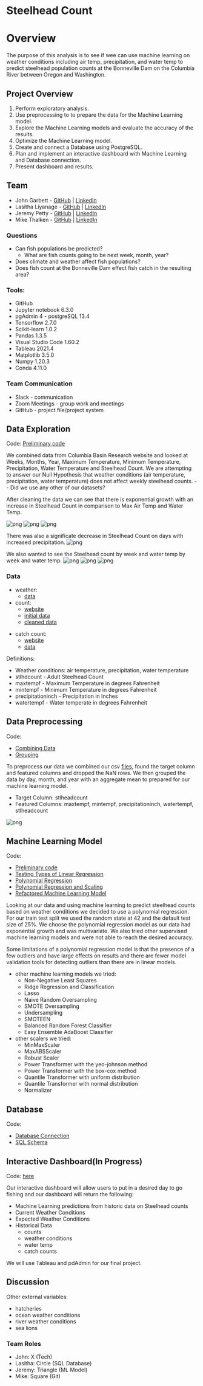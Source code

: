 # Steelhead Count

# Overview
The purpose of this analysis is to see if wee can use machine learning on weather conditions including air temp, precipitation, and water temp to predict steelhead population counts at the Bonneville Dam on the Columbia River between Oregon and Washington.

## Project Overview
1. Perform exploratory analysis. 
2. Use preprocessing to to prepare the data for the Machine Learning model.
3. Explore the Machine Learning models and evaluate the accuracy of the results.
4. Optimize the Machine Learning model.
5. Create and connect a Database using PostgreSQL.
6. Plan and implement an interactive dashboard with Machine Learning and Database connection.
7. Present dashboard and results. 

## Team
- John Garbett - [GitHub](https://github.com/jgarbett44) | [LinkedIn](https://www.linkedin.com/in/john-garbett-94699267/) 
- Lasitha Liyanage - [GitHub](https://github.com/LasithaL) | [LinkedIn](https://www.linkedin.com/in/lasitha-liyanage-5a599aa/) 
- Jeremy Petty  - [GitHub](https://github.com/jp3tty) | [LinkedIn](https://www.linkedin.com/in/jeremy-petty-7712a1207/) 
- Mike Thalken - [GitHub](https://github.com/mthalken) | [LinkedIn](https://www.linkedin.com/in/mike-thalken/) 

### Questions
- Can fish populations be predicted?
    - What are fish counts going to be next week, month, year?
- Does climate and weather affect fish populations? 
- Does fish count at the Bonneville Dam effect fish catch in the resulting area?

### Tools:
- GitHub 
- Jupyter notebook 6.3.0
- pgAdmin 4 - postgreSQL 13.4
- Tensorflow 2.7.0
- Scikit-learn 1.0.2
- Pandas 1.3.5
- Visual Studio Code 1.60.2
- Tableau 2021.4
- Matplotlib 3.5.0
- Numpy 1.20.3
- Conda 4.11.0

### Team Communication
- Slack - communication
- Zoom Meetings - group work and meetings
- GitHub - project file/project system 


## Data Exploration
Code: [Preliminary code](https://github.com/mthalken/fish_count/blob/main/Notebooks/data_exploration.ipynb)

We combined data from Columbia Basin Research website and looked at Weeks, Months, Year, Maximum Temperature, Minimum Temperature, Precipitation, Water Temperature and Steelhead Count. We are attempting to answer our Null Hypothesis that weather conditions (air temperature, precipitation, water temperature) does not affect weekly steelhead counts. 
-- Did we use any other of our datasets?

After cleaning the data we can see that there is exponential growth with an increase in Steelhead Count in comparison to Max Air Temp and Water Temp. 

![png](https://github.com/mthalken/fish_count/blob/mthalken/Images/Steelhead_Count_by_Water_Temp.png)
![png](https://github.com/mthalken/fish_count/blob/mthalken/Images/Steelhead_Count_by_Max_Water_Temp.png)
![png](https://github.com/mthalken/fish_count/blob/mthalken/Images/Steelhead_Count_by_Min_Air_Temp.png)

There was also a significate decrease in Steelhead Count on days with increased precipitation. 
![png](https://github.com/mthalken/fish_count/blob/mthalken/Images/Steelhead_Count_by_precipitation.png)

We also wanted to see the Steelhead count by week and water temp by week and water temp. 
![png](https://github.com/mthalken/fish_count/blob/mthalken/Images/Steelhead_Count_by_Week.png)
![png](https://github.com/mthalken/fish_count/blob/mthalken/Images/Max_air_temp_by_water_temp.png)
![png](https://github.com/mthalken/fish_count/blob/mthalken/Images/Water_temp_by_Week_Number.png)

### Data
- weather:  
    - [data](https://github.com/mthalken/fish_count/blob/jpetty_branch/Resources/weather/dailyWeatherTable.csv)
- count: 
    - [website](http://www.cbr.washington.edu/dart/query/adult_daily)
    - [initial data](https://github.com/mthalken/fish_count/tree/main/Resources/BonFish)
    - [cleaned data](https://github.com/mthalken/fish_count/blob/main/Resources/refactored_data/total_data.csv)
<!-- - database ready data: 
    - [stlhd_count.csv](https://github.com/mthalken/fish_count/blob/main/Resources/stlhd_count.csv)
    - [bonWeather.csv](https://github.com/mthalken/fish_count/blob/main/Resources/bonWeather.csv) -->
<!-- - map:
    - [naturalearthdata.com](https://www.naturalearthdata.com/downloads/) -->
- catch count:
    - [website](https://www.dfw.state.or.us/resources/fishing/sportcatch_archives.asp)
    - [data](https://github.com/mthalken/fish_count/blob/mthalken/Resources/refactored_data/CombinedCatchData.csv)

Definitions:
- Weather conditions: air temperature, precipitation, water temperature
- stlhdcount - Adult Steelhead Count
- maxtempf - Maximum Temperature in degrees Fahrenheit 
- mintempf - Minimum Temperature in degrees Fahrenheit
- precipitationinch - Precipitation in Inches
- watertempf - Water temperate in degrees Fahrenheit


## Data Preprocessing
Code: 
- [Combining Data](https://github.com/mthalken/fish_count/blob/mthalken/Notebooks/joining_data.ipynb)
- [Grouping](https://github.com/mthalken/fish_count/blob/mthalken/Notebooks/grouping_for_analysis.ipynb)

To preprocess our data we combined our csv [files](https://github.com/mthalken/fish_count/tree/main/Resources/BonFish), found the target column and featured columns and dropped the NaN rows. We then grouped the data by day, month, and year with an aggregate mean to prepared for our machine learning model. 
- Target Column: stlheadcount
- Featured Columns: maxtempf, mintempf, precipitationinch, watertempf, stlheadcount

![png](https://github.com/mthalken/fish_count/blob/main/Images/cleaned_data.png)


## Machine Learning Model
Code: 
- [Preliminary code](https://github.com/mthalken/fish_count/blob/main/Notebooks/fish_ml_practice.ipynb)
- [Testing Types of Linear Regression](https://github.com/mthalken/fish_count/blob/mthalken/Notebooks/testing_types_of_linear_regression.ipynb)
- [Polynomial Regression](https://github.com/mthalken/fish_count/blob/mthalken/Notebooks/poly_regression.ipynb)
- [Polynomial Regression and Scaling](https://github.com/mthalken/fish_count/blob/mthalken/Notebooks/poly_regression_%26_scaling.ipynb)
- [Refactored Machine Learning Model](link)

Looking at our data and using machine learning to predict steelhead counts based on weather conditions we decided to use a polynomial regression. For our train test split we used the random state at 42 and the default test size of 25%. We choose the polynomial regression model as our data had exponential growth and was multivariate. We also tried other supervised machine learning models and were not able to reach the desired accuracy. 

Some limitations of a polynomial regression model is that the presence of a few outliers and have large effects on results and there are fewer model validation tools for detecting outliers than there are in linear models.
- other machine learning models we tried:
    - Non-Negative Least Squares
    - Ridge Regression and Classification
    - Lasso
    - Naive Random Oversampling
    - SMOTE Oversampling
    - Undersampling
    - SMOTEEN
    - Balanced Random Forest Classifier
    - Easy Ensemble AdaBoost Classifier
- other scalers we tried:
    - MinMaxScaler
    - MaxABSScaler
    - Robust Scaler
    - Power Transformer with the yeo-johnson method
    - Power Transformer with the box-cox method
    - Quantile Transformer with uniform distribution
    - Quantile Transformer with normal distribution
    - Normalizer

## Database
Code: 
- [Database Connection](https://github.com/mthalken/fish_count/blob/main/Notebooks/DB_Connection.ipynb)
- [SQL Schema](https://github.com/mthalken/fish_count/blob/main/Resources/fish_schema.sql)




## Interactive Dashboard(In Progress)
Code: [here](link)

Our interactive dashboard will allow users to put in a desired day to go fishing and our dashboard will return the following:
- Machine Learning predictions from historic data on Steelhead counts
- Current Weather Conditions
- Expected Weather Conditions
- Historical Data
    - counts
    - weather conditions
    - water temp
    - catch counts


We will use Tableau and pdAdmin for our final project. 
    

## Discussion

Other external variables: 
- hatcheries
- ocean weather conditions
- river weather conditions
- sea lions


### Team Roles
- John: X (Tech) 
- Lasitha: Circle (SQL Database)
- Jeremy: Triangle (ML Model) 
- Mike: Square (Git)  




